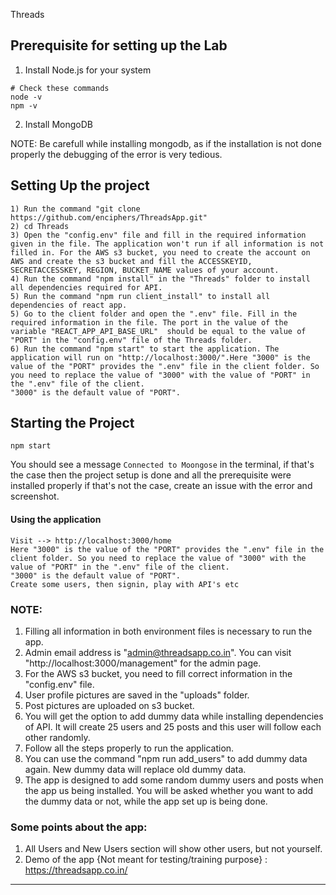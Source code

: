 Threads

## Prerequisite for setting up the Lab

1. Install Node.js for your system

```
# Check these commands
node -v
npm -v
```

2. Install MongoDB

NOTE: Be carefull while installing mongodb, as if the installation is not done properly the debugging of the error is very tedious.

## Setting Up the project

```
1) Run the command "git clone https://github.com/enciphers/ThreadsApp.git"
2) cd Threads
3) Open the "config.env" file and fill in the required information given in the file. The application won't run if all information is not filled in. For the AWS s3 bucket, you need to create the account on AWS and create the s3 bucket and fill the ACCESSKEYID, SECRETACCESSKEY, REGION, BUCKET_NAME values of your account.
4) Run the command "npm install" in the "Threads" folder to install all dependencies required for API.
5) Run the command "npm run client_install" to install all dependencies of react app.
5) Go to the client folder and open the ".env" file. Fill in the required information in the file. The port in the value of the variable "REACT_APP_API_BASE_URL"  should be equal to the value of "PORT" in the "config.env" file of the Threads folder.
6) Run the command "npm start" to start the application. The application will run on "http://localhost:3000/".Here "3000" is the value of the "PORT" provides the ".env" file in the client folder. So you need to replace the value of "3000" with the value of "PORT" in the ".env" file of the client.
"3000" is the default value of "PORT".
```

## Starting the Project

```
npm start
```

You should see a message `Connected to Moongose` in the terminal, if that's the case then the project setup is done and all the prerequisite were installed properly
if that's not the case, create an issue with the error and screenshot.

#### Using the application

```
Visit --> http://localhost:3000/home
Here "3000" is the value of the "PORT" provides the ".env" file in the client folder. So you need to replace the value of "3000" with the value of "PORT" in the ".env" file of the client.
"3000" is the default value of "PORT".
Create some users, then signin, play with API's etc
```

### NOTE:

1. Filling all information in both environment files is necessary to run the app.
2. Admin email address is "[admin@threadsapp.co.in](mailto:admin@threadsapp.co.in)". You can visit "http://localhost:3000/management" for the admin page.
3. For the AWS s3 bucket, you need to fill correct information in the "config.env" file.
4. User profile pictures are saved in the "uploads" folder.
5. Post pictures are uploaded on s3 bucket.
6. You will get the option to add dummy data while installing dependencies of API. It will create 25 users and 25 posts and this user will follow each other randomly.
7. Follow all the steps properly to run the application.
8. You can use the command "npm run add_users" to add dummy data again. New dummy data will replace old dummy data.
9. The app is designed to add some random dummy users and posts when the app us being installed. You will be asked whether you want to add the dummy data or not, while the app set up is being done. 

### Some points about the app:
1. All Users and New Users section will show other users, but not yourself. 
2. Demo of the app {Not meant for testing/training purpose} : https://threadsapp.co.in/ 



--------------------
